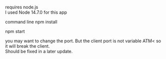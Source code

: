 requires node.js  
I used Node 14.7.0 for this app

command line
npm install

npm start

you may want to change the port.  But the client port is not variable ATM< so it will break the client.  
Should be fixed in a later update.

